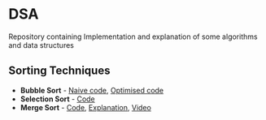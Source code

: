 # DSA
Repository containing Implementation and explanation of some algorithms and data structures

## Sorting Techniques
- **Bubble Sort** - [Naive code](https://github.com/shwetanshu07/DSA/blob/master/Sorting%20Techniques/Bubble_sort_naive.py), [Optimised code](https://github.com/shwetanshu07/DSA/blob/master/Sorting%20Techniques/Bubble_sort_optimised.py)
- **Selection Sort** - [Code](https://github.com/shwetanshu07/DSA/blob/master/Sorting%20Techniques/Selection_sort.py)
- **Merge Sort** - [Code](https://github.com/shwetanshu07/DSA/blob/master/Sorting%20Techniques/Merge%20Sort.py), [Explanation](https://raw.githubusercontent.com/shwetanshu07/DSA/master/Sorting%20Techniques/Merge%20Sort%20Explanation.txt), [Video](https://www.youtube.com/watch?v=cAv-4ltj1go&t)
